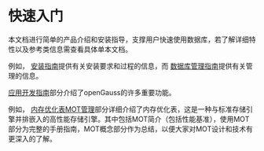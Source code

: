 # 快速入门

本文档进行简单的产品介绍和安装指导，支撑用户快速使用数据库，若了解详细特性以及参考类信息需查看具体单本文档。

例如， [安装指南](../InstallationGuide/installation.md)提供有关安装要求和过程的信息，而 [数据库管理指南](../DatabaseAdministrationGuide/数据库管理指南.md)提供有关管理的信息。

 [应用开发指南](../DeveloperGuide//应用开发指南.md)部分介绍了openGauss的许多重要功能。

例如， [内存优化表MOT管理](../DatabaseAdministrationGuide/内存优化表MOT管理.md)部分详细介绍了内存优化表，这是一种与标准存储引擎并排嵌入的高性能存储引擎。其中包括MOT简介（包括性能基准），使用MOT部分为完整的手册指南，MOT概念部分作为总结，以便大家对MOT设计和技术有更深入的了解。